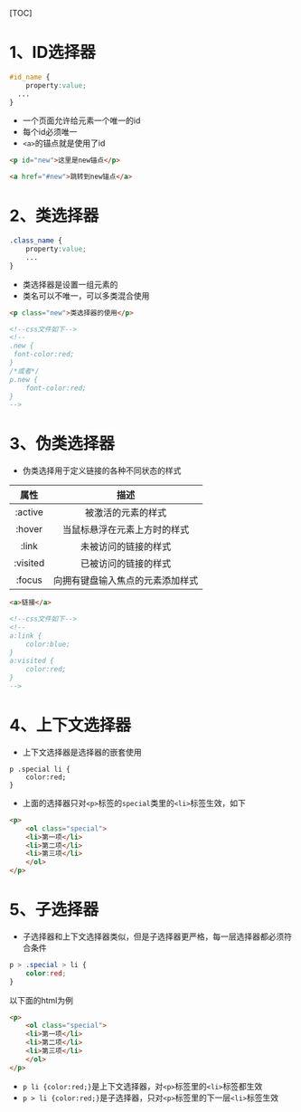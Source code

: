 [TOC]

# 1、ID选择器

```css
#id_name {
	property:value;
  ...
}
```

- 一个页面允许给元素一个唯一的id
- 每个id必须唯一
- `<a>`的锚点就是使用了id

```html
<p id="new">这里是new锚点</p>

<a href="#new">跳转到new锚点</a>
```

# 2、类选择器

```css
.class_name {
	property:value;
	...
}
```

- 类选择器是设置一组元素的
- 类名可以不唯一，可以多类混合使用

```html
<p class="new">类选择器的使用</p>

<!--css文件如下-->
<!--
.new {
 font-color:red;
}
/*或者*/
p.new {
	font-color:red;
}
-->
```

# 3、伪类选择器

- 伪类选择用于定义链接的各种不同状态的样式

|   属性   |               描述               |
| :------: | :------------------------------: |
| :active  |        被激活的元素的样式        |
|  :hover  |   当鼠标悬浮在元素上方时的样式   |
|  :link   |       未被访问的链接的样式       |
| :visited |       已被访问的链接的样式       |
|  :focus  | 向拥有键盘输入焦点的元素添加样式 |

```html
<a>链接</a>

<!--css文件如下-->
<!--
a:link {
	color:blue;
}
a:visited {
	color:red;
}
-->
```

# 4、上下文选择器

- 上下文选择器是选择器的嵌套使用

```
p .special li {
	color:red;
} 
```

- 上面的选择器只对`<p>`标签的`special`类里的`<li>`标签生效，如下

```html
<p>
	<ol class="special">
    <li>第一项</li>
    <li>第二项</li>
    <li>第三项</li>
	</ol>
</p>
```

# 5、子选择器

- 子选择器和上下文选择器类似，但是子选择器更严格，每一层选择器都必须符合条件

```css
p > .special > li {
	color:red;
}
```

以下面的html为例

```html
<p>
	<ol class="special">
    <li>第一项</li>
    <li>第二项</li>
    <li>第三项</li>
	</ol>
</p>
```

- `p li {color:red;}`是上下文选择器，对`<p>`标签里的`<li>`标签都生效
- `p > li {color:red;}`是子选择器，只对`<p>`标签里的下一层`<li>`标签生效